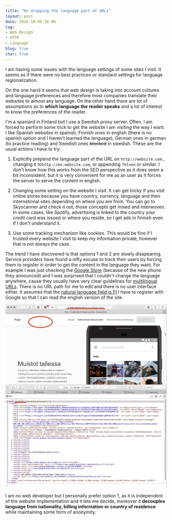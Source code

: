 ```yaml
---
title: "On dropping the language part of URLs"
layout: post
date: 2016-10-05 16:00
tag:
- Web Design
- HTTP
- Language
blog: true
star: true
---
```


I am having some issues with the language settings of some sites I visit. It seems as if there were no best practices or standard settings for language regionalization.

On the one hand it seems that web design is taking into account cultures and language preferences and therefore most companies translate their websites to almost any language. On the other hand there are lot of assumptions as to **which language the reader speaks** and a lot of interest to know the preferences of the reader.

I'm a spaniard in Finland but I use a Swedish proxy server. Often, I am forced to perform some trick to get the website I am visiting the way I want. I like Spanish websites in spanish, Finnish ones in english (there is no spanish option and I haven't learned the language), German ones in german (to practice reading) and Swedish ones ~~blocked~~ in swedish. These are the usual actions I have to try:

1. Explicitly prepend the language part of the URL on `http://website.com` , changing it to`http://en.website.com`, or appending `?hl=en` or similar. I don't know how this works from the SEO perspective as it does seem a bit inconsistent, but it is very convenient for me as an user as it forces the server to serve the content in english.

2. Changing some setting on the website I visit. It can get tricky if you visit online stores because you have country, currency, language and then international sites depending on where you are from. You can go to Skyscanner and check it out, those concepts get mixed and interwoven. In some cases, like Spotify, advertising is linked to the country your credit card was issued or where you reside, so I get ads in finnish even if I don't understand it.

3. Use some tracking mechanism like cookies. This would be fine if I trusted every website I visit to keep my information private, however that is not always the case.

The trend I have discovered is that options 1 and 2 are slowly disapearing. Service providers have found a nifty excuse to track their users by forcing them to register in order to get the content in the language they want. For example I was just checking the [Google Store](https://store.google.com/product/pixel_phone) (because of the new phone they announced) and I was surprised that I couldn't change the language anywhere, cause they usually have very clear guidelines for [multilingual URLs](https://support.google.com/webmasters/answer/189077). There is no URL path for me to edit and there is no user interface either. It assumes that the [natural language field is FI](https://www.w3.org/TR/WCAG10-TECHS/#tech-identify-lang) I have to register with Google so that I can read the english version of the site.

![Google Store assumes I speak finnish](/assets/images/google_store.jpg)

I am no web developer but I personally prefer option 1, as it is independent of the website implementation and it lets me decide, moreover it **decouples language from nationality, billing information or country of residence** while maintaining some form of anonymity.
